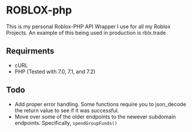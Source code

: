 # ROBLOX-php

This is my personal Roblox-PHP API Wrapper I use for all my Roblox Projects. An example of this being used in production is rblx.trade

## Requirments
* cURL
* PHP (Tested with 7.0, 7.1, and 7.2)

## Todo
 - Add proper error handling. Some functions require you to json_decode the return value to see if it was successful.
 - Move over some of the older endpoints to the newever subdomain endpoints. Specifically, `spendGroupFunds()`
